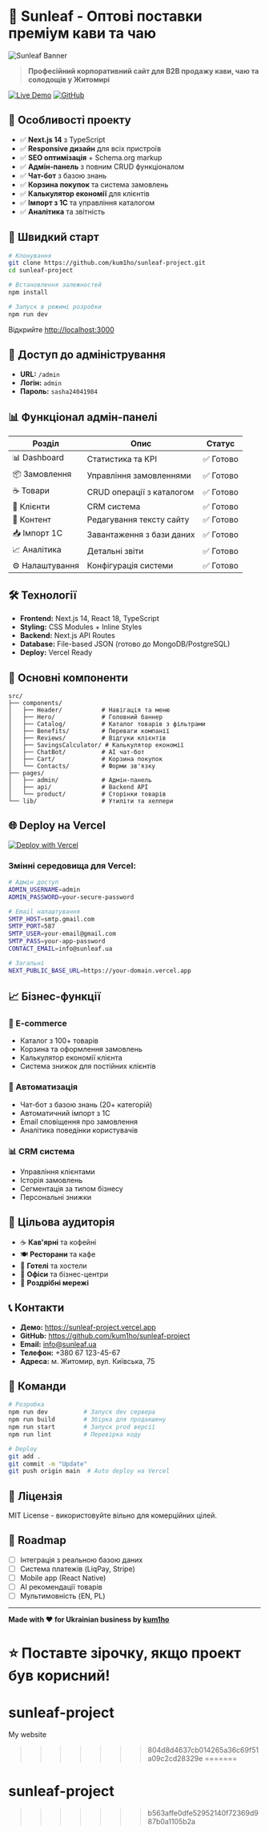 
# 🍃 Sunleaf - Оптові поставки преміум кави та чаю

![Sunleaf Banner](https://via.placeholder.com/1200x300/0057B7/FFD700?text=Sunleaf+Ukraine)

> **Професійний корпоративний сайт для B2B продажу кави, чаю та солодощів у Житомирі**

[![Live Demo](https://img.shields.io/badge/Live-Demo-success?style=for-the-badge)](https://sunleaf-project.vercel.app)
[![GitHub](https://img.shields.io/badge/GitHub-Repository-blue?style=for-the-badge)](https://github.com/kum1ho/sunleaf-project)

## 🌟 Особливості проекту

- ✅ **Next.js 14** з TypeScript
- ✅ **Responsive дизайн** для всіх пристроїв
- ✅ **SEO оптимізація** + Schema.org markup
- ✅ **Адмін-панель** з повним CRUD функціоналом
- ✅ **Чат-бот** з базою знань
- ✅ **Корзина покупок** та система замовлень
- ✅ **Калькулятор економії** для клієнтів
- ✅ **Імпорт з 1C** та управління каталогом
- ✅ **Аналітика** та звітність

## 🚀 Швидкий старт

```bash
# Клонування
git clone https://github.com/kum1ho/sunleaf-project.git
cd sunleaf-project

# Встановлення залежностей
npm install

# Запуск в режимі розробки
npm run dev
```

Відкрийте [http://localhost:3000](http://localhost:3000)

## 🔑 Доступ до адміністрування

- **URL:** `/admin`
- **Логін:** `admin`
- **Пароль:** `sasha24041984`

## 📊 Функціонал адмін-панелі

| Розділ          | Опис                      | Статус    |
| --------------- | ------------------------- | --------- |
| 📊 Dashboard    | Статистика та KPI         | ✅ Готово |
| 📦 Замовлення   | Управління замовленнями   | ✅ Готово |
| ☕ Товари       | CRUD операції з каталогом | ✅ Готово |
| 👥 Клієнти      | CRM система               | ✅ Готово |
| 📝 Контент      | Редагування тексту сайту  | ✅ Готово |
| 📥 Імпорт 1C    | Завантаження з бази даних | ✅ Готово |
| 📈 Аналітика    | Детальні звіти            | ✅ Готово |
| ⚙️ Налаштування | Конфігурація системи      | ✅ Готово |

## 🛠 Технології

- **Frontend:** Next.js 14, React 18, TypeScript
- **Styling:** CSS Modules + Inline Styles
- **Backend:** Next.js API Routes
- **Database:** File-based JSON (готово до MongoDB/PostgreSQL)
- **Deploy:** Vercel Ready

## 📱 Основні компоненти

```
src/
├── components/
│   ├── Header/           # Навігація та меню
│   ├── Hero/             # Головний баннер
│   ├── Catalog/          # Каталог товарів з фільтрами
│   ├── Benefits/         # Переваги компанії
│   ├── Reviews/          # Відгуки клієнтів
│   ├── SavingsCalculator/ # Калькулятор економії
│   ├── ChatBot/          # AI чат-бот
│   ├── Cart/             # Корзина покупок
│   └── Contacts/         # Форми зв'язку
├── pages/
│   ├── admin/            # Адмін-панель
│   ├── api/              # Backend API
│   └── product/          # Сторінки товарів
└── lib/                  # Утиліти та хелпери
```

## 🌐 Deploy на Vercel

[![Deploy with Vercel](https://vercel.com/button)](https://vercel.com/new/clone?repository-url=https://github.com/kum1ho/sunleaf-project)

### Змінні середовища для Vercel:

```bash
# Адмін доступ
ADMIN_USERNAME=admin
ADMIN_PASSWORD=your-secure-password

# Email налаштування
SMTP_HOST=smtp.gmail.com
SMTP_PORT=587
SMTP_USER=your-email@gmail.com
SMTP_PASS=your-app-password
CONTACT_EMAIL=info@sunleaf.ua

# Загальні
NEXT_PUBLIC_BASE_URL=https://your-domain.vercel.app
```

## 📈 Бізнес-функції

### 🛒 E-commerce

- Каталог з 100+ товарів
- Корзина та оформлення замовлень
- Калькулятор економії клієнта
- Система знижок для постійних клієнтів

### 🤖 Автоматизація

- Чат-бот з базою знань (20+ категорій)
- Автоматичний імпорт з 1C
- Email сповіщення про замовлення
- Аналітика поведінки користувачів

### 📊 CRM система

- Управління клієнтами
- Історія замовлень
- Сегментація за типом бізнесу
- Персональні знижки

## 🎯 Цільова аудиторія

- ☕ **Кав'ярні** та кофейні
- 🍽️ **Ресторани** та кафе
- 🏨 **Готелі** та хостели
- 🏢 **Офіси** та бізнес-центри
- 🏪 **Роздрібні мережі**

## 📞 Контакти

- **Демо:** https://sunleaf-project.vercel.app
- **GitHub:** https://github.com/kum1ho/sunleaf-project
- **Email:** info@sunleaf.ua
- **Телефон:** +380 67 123-45-67
- **Адреса:** м. Житомир, вул. Київська, 75

## 🔧 Команди

```bash
# Розробка
npm run dev          # Запуск dev сервера
npm run build        # Збірка для продакшену
npm run start        # Запуск prod версії
npm run lint         # Перевірка коду

# Deploy
git add .
git commit -m "Update"
git push origin main  # Auto deploy на Vercel
```

## 📄 Ліцензія

MIT License - використовуйте вільно для комерційних цілей.

## 🚀 Roadmap

- [ ] Інтеграція з реальною базою даних
- [ ] Система платежів (LiqPay, Stripe)
- [ ] Mobile app (React Native)
- [ ] AI рекомендації товарів
- [ ] Мультимовність (EN, PL)

---

**Made with ❤️ for Ukrainian business by [kum1ho](https://github.com/kum1ho)**

⭐ **Поставте зірочку, якщо проект був корисний!**
=======
# sunleaf-project
My website
>>>>>>> 804d8d4637cb014265a36c69f51a09c2cd28329e
=======
# sunleaf-project
>>>>>>> b563affe0dfe52952140f72369d987b0a1105b2a
